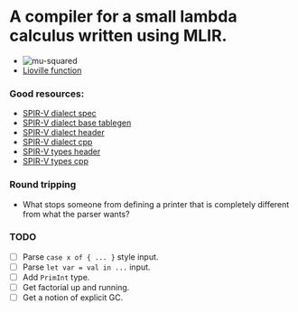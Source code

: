 # A compiler for a small lambda calculus written using MLIR.
- ![mu-squared](https://wikimedia.org/api/rest_v1/media/math/render/svg/68b31ff8082976980ee460521d36b8a30f9603a2)
- [Lioville function](https://en.wikipedia.org/wiki/Liouville_function)

### Good resources:

- [SPIR-V dialect spec](https://github.com/bollu/mlir/blob/master/orig_docs/Dialects/SPIR-V.md)
- [SPIR-V dialect base tablegen](https://github.com/bollu/mlir/blob/master/include/mlir/Dialect/SPIRV/SPIRVBase.td)
- [SPIR-V dialect header](https://github.com/bollu/mlir/blob/master/include/mlir/Dialect/SPIRV/SPIRVDialect.h)
- [SPIR-V dialect cpp](https://github.com/bollu/mlir/blob/master/lib/Dialect/SPIRV/SPIRVDialect.cpp)
- [SPIR-V types header](https://github.com/bollu/mlir/blob/master/include/mlir/Dialect/SPIRV/SPIRVTypes.h)
- [SPIR-V types cpp](https://github.com/bollu/mlir/blob/master/lib/Dialect/SPIRV/SPIRVTypes.cpp)

### Round tripping

- What stops someone from defining a printer that is completely different
  from what the parser wants?

### TODO

- [ ] Parse `case x of { ... }` style input.
- [ ] Parse `let var = val in ...` input.
- [ ] Add `PrimInt` type.
- [ ] Get factorial up and running.
- [ ] Get a notion of explicit GC. 